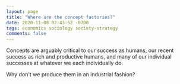 ```yaml
---
layout: page
title: "Where are the concept factories?"
date: 2020-11-08 02:43:52 -0700
tags: economics sociology society-strategy
comments: false
---
```

Concepts are arguably critical to our success as humans, our recent success as rich and productive humans, and many of our individual successes at whatever we each individually do.

Why don't we produce them in an industrial fashion?
